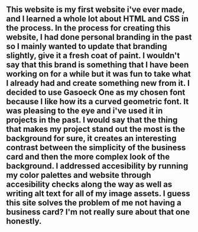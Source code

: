 ## This website is my first website i've ever made, and I learned a whole lot about HTML and CSS in the process. In the process for creating this website, I had done personal branding in the past so I mainly wanted to update that branding slightly, give it a fresh coat of paint. I wouldn't say that this brand is something that I have been working on for a while but it was fun to take what I already had and create something new from it. I decided to use Gasoeck One as my chosen font because I like how its a curved geometric font. It was pleasing to the eye and i've used it in projects in the past. I would say that the thing that makes my project stand out the most is the background for sure, it creates an interesting contrast between the simplicity of the business card and then the more complex look of the background. I addressed accesibility by running my color palettes and website through accesibility checks along the way as well as writing alt text for all of my image assets. I guess this site solves the problem of me not having a business card? I'm not really sure about that one honestly. 